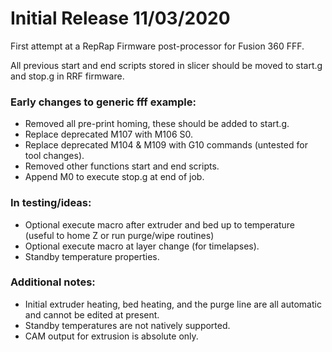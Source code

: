 # Initial Release 11/03/2020
First attempt at a RepRap Firmware post-processor for Fusion 360 FFF.

All previous start and end scripts stored in slicer should be moved to start.g and stop.g in RRF firmware.

### Early changes to generic fff example:
- Removed all pre-print homing, these should be added to start.g.
- Replace deprecated M107 with M106 S0.
- Replace deprecated M104 & M109 with G10 commands (untested for tool changes).
- Removed other functions start and end scripts.
- Append M0 to execute stop.g at end of job.

### In testing/ideas:
- Optional execute macro after extruder and bed up to temperature (useful to home Z or run purge/wipe routines)
- Optional execute macro at layer change (for timelapses).
- Standby temperature properties.

### Additional notes:
- Initial extruder heating, bed heating, and the purge line are all automatic and cannot be edited at present.
- Standby temperatures are not natively supported.
- CAM output for extrusion is absolute only.
